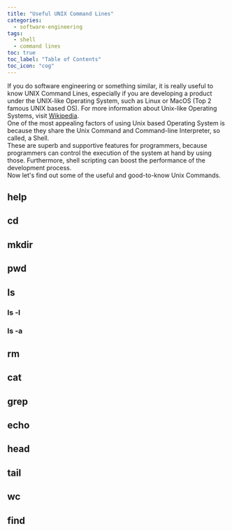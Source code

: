 ```yaml
---
title: "Useful UNIX Command Lines"
categories:
  - software-engineering
tags:
  - shell
  - command lines
toc: true
toc_label: "Table of Contents"
toc_icon: "cog"
---
```

If you do software engineering or something similar, it is really useful to know UNIX Command Lines, especially
if you are developing a product under the UNIX-like Operating System, such as Linux or MacOS (Top 2 famous UNIX based OS).
For more information about Unix-like Operating Systems, visit [Wikipedia](https://en.wikipedia.org/wiki/Unix-like).  
One of the most appealing factors of using Unix based Operating System is because they share the Unix Command and Command-line Interpreter, so called, a Shell.  
These are superb and supportive features for programmers, because programmers can control the execution of the system at hand by using those.
Furthermore, shell scripting can boost the performance of the development process.  
Now let's find out some of the useful and good-to-know Unix Commands.

## help

## cd

## mkdir

## pwd

## ls

### ls -l

### ls -a

## rm

## cat

## grep

## echo

## head

## tail

## wc

## find


